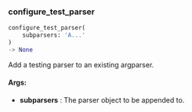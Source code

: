 

### configure_test_parser
```python
configure_test_parser(
	subparsers: 'A...'
)
-> None
```
Add a testing parser to an existing argparser.


#### Args:

* **subparsers** :  The parser object to be appended to.